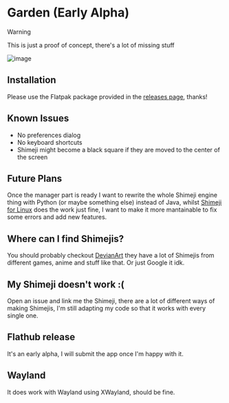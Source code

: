 # Garden (Early Alpha)

> [!WARNING]
> This is just a proof of concept, there's a lot of missing stuff

![image](https://github.com/user-attachments/assets/c0597575-9219-49ae-8b38-fa7b1602c204)

## Installation

Please use the Flatpak package provided in the [releases page](https://github.com/Jeffser/Garden/releases/), thanks!

## Known Issues

- No preferences dialog
- No keyboard shortcuts
- Shimeji might become a black square if they are moved to the center of the screen

## Future Plans

Once the manager part is ready I want to rewrite the whole Shimeji engine thing with Python (or maybe something else) instead of Java, whilst [Shimeji for Linux](https://github.com/asdfman/linux-shimeji) does the work just fine, I want to make it more mantainable to fix some errors and add new features.

## Where can I find Shimejis?

You should probably checkout [DevianArt](https://www.deviantart.com/tag/shimeji) they have a lot of Shimejis from different games, anime and stuff like that. Or just Google it idk.

## My Shimeji doesn't work :(
Open an issue and link me the Shimeji, there are a lot of different ways of making Shimejis, I'm still adapting my code so that it works with every single one.

## Flathub release

It's an early alpha, I will submit the app once I'm happy with it.

## Wayland

It does work with Wayland using XWayland, should be fine.
